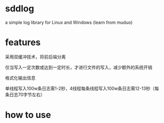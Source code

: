 # sddlog

a simple log library for Linux and Windows
(learn from muduo)

# features

  采用双缓冲技术，将前后端分离
  
  仅当写入一定次数或达到一定时长，才进行文件的写入，减少额外的系统开销
  
  格式化输出信息

  单线程写入100w条日志需1-2秒，4线程每条线程写入100w条日志需12-13秒（每条日志70字节左右）
  
# how to use
